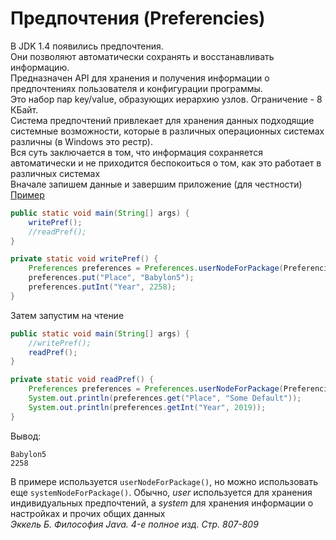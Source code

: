 # Предпочтения (Preferencies)
В JDK 1.4 появились предпочтения.<br/>
Они позволяют автоматически сохранять и восстанавливать информацию.<br/>
Предназначен API для хранения и получения информации о предпочтениях пользователя и конфигурации программы.<br/>
Это набор пар key/value, образующих иерархию узлов. Ограничение - 8 КБайт.<br/>
Система предпочтений привлекает для хранения данных подходящие системные возможности, которые в различных операционных системах различны (в Windows это рестр).<br/>
Вся суть заключается в том, что информация сохраняется автоматически и не приходится беспокоиться о том, как это работает в различных системах<br/>
Вначале запишем данные и завершим приложение (для честности)<br/>
[Пример](examples/java/io/PreferenciesExample.java)
```java
public static void main(String[] args) {
    writePref();
    //readPref();
}

private static void writePref() {
    Preferences preferences = Preferences.userNodeForPackage(PreferenciesExample.class);
    preferences.put("Place", "Babylon5");
    preferences.putInt("Year", 2258);
}
```
Затем запустим на чтение
```java
public static void main(String[] args) {
    //writePref();
    readPref();
}

private static void readPref() {
    Preferences preferences = Preferences.userNodeForPackage(PreferenciesExample.class);
    System.out.println(preferences.get("Place", "Some Default"));
    System.out.println(preferences.getInt("Year", 2019));
}
```
Вывод:
```
Babylon5
2258
```
В примере используется `userNodeForPackage()`, но можно использовать еще `systemNodeForPackage()`. Обычно, *user* используется для хранения индивидуальных предпочтений, а *system* для хранения информации о настройках и прочих общих данных<br/>
_Эккель Б. Философия Java. 4-е полное изд. Стр. 807-809_